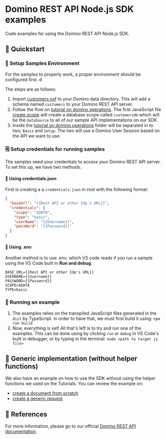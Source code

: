 # Domino REST API Node.js SDK examples

Code examples for using the Domino REST API Node.js SDK.

## 🚀 Quickstart

### 🌱 Setup Samples Environment

For the samples to properly work, a proper environment should be configured first. d

The steps are as follows:

1. Import [customers.nsf](/samples/resources/customers.nsf) to your Domino data directory. This will add a schema named `customers` to your Domino REST API server.
2. Follow the flow on [tutorial on domino operations](/samples/Tutorials%20on%20Domino%20Operations/). The first JavaScript file [create scope](/samples/Tutorials%20on%20Domino%20Operations/Basis/01_How_To_CRUD_on_Documents/00_CreateScope.js) will create a database scope called `customersdb` which will be the `dataSource` to all of our sample API implementations on our SDK.
3. Inside the [tutorial on domino operations](/samples/Tutorials%20on%20Domino%20Operations/) folder will be separated in to two; `Basis` and `Setup`. The two will use a Domino User Session based on the API we want to use.

### 🗒️ Setup credentials for running samples

The samples need your credentials to access your Domino REST API server. To set this up, we have two methods.

#### 📃 Using credentials.json

First is creating a a `credentials.json` in root with the following format:

```json
{
  "baseUrl": "{{Rest API or other Idp's URL}}",
  "credentials": {
    "scope": "$DATA",
    "type": "basic",
    "userName": "{{Username}}",
    "passWord": "{{Password}}"
  }
}
```

#### 📄 Using .env

Another method is to use .env, which VS code reads if you run a sample using the VS Code built in **Run and debug**.

```env
BASE_URL={{Rest API or other Idp's URL}}
USERNAME={{Username}}
PASSWORD={{Password}}
SCOPE=$DATA
TYPE=basic
```

### 🔴 Running an example

1. The examples relies on the transpiled JavaScript files generated in the `dist` by TypeScript. In order to have that, we must first build it using: `npm run build`
2. Now, everything is set! All that's left is to try and run one of the examples. This can be done using by clicking `run` or `debug` in VS Code's built in debugger, or by typing in the terminal: `node <path to target js file>`

## 👀 Generic implementation (without helper functions)

We also have an example on how to use the SDK without using the helper functions we used on the Tutorials. You can review the example on:

- [create a document from scratch](/samples/Tutorials%20on%20Domino%20Operations/create_a_document_from_scratch.js)
- [create a generic request](/samples/Tutorials%20on%20Domino%20Operations/create_a_generic_request.js)

## 🔭 References

For more information, please go to our official [Domino REST API documentation](https://opensource.hcltechsw.com/Domino-rest-api/index.html).
